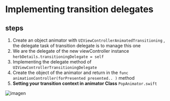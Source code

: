 #  Implementing transition delegates


## steps

1. Create an object animator with `UIViewControllerAnimatedTransitioning` , the delegate task of transition delegate is to manage this one  
2. We are the delegate of the new viewController instance `herbDetails.transitioningDelegate = self`
3. Implementing the delegate method of `UIViewControllerTransitioningDelegate`
4. Create the object of the animator and return in the `func animationController(forPresented presented.. )` method
5. **Setting your transition context in animator Class** `PopAnimator.swift`

![imagen](../master/assets/sketch2.gif)



